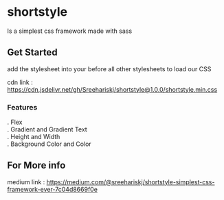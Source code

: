 # shortstyle
Is a simplest css framework made with sass

## Get Started
add the stylesheet <link> into your <head> before all other stylesheets to load our CSS
  
 cdn link : https://cdn.jsdelivr.net/gh/Sreehariskj/shortstyle@1.0.0/shortstyle.min.css
  
### Features
 . Flex <br>
 . Gradient and Gradient Text<br>
 . Height and Width <br>
 . Background Color and Color
  
  ## For More info
  medium link : https://medium.com/@sreehariskj/shortstyle-simplest-css-framework-ever-7c04d8669f0e
